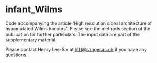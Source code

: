 # infant_Wilms
Code accompanying the article 'High resolution clonal architecture of hypomutated Wilms tumours'. Please see the methods section of the publication for further particulars. The input data are part of the supplementary material.

Please contact Henry Lee-Six at hl11@sanger.ac.uk if you have any questions. 


